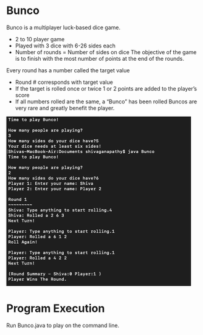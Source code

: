 # Bunco
Bunco is a multiplayer luck-based dice game. 
- 2 to 10 player game 
- Played with 3 dice with 6-26 sides each
- Number of rounds = Number of sides on dice
The objective of the game is to finish with the most number of points at the end of the rounds. 

Every round has a number called the target value 
- Round # corresponds with target value
- If the target is rolled once or twice 1 or 2 points are added to the player’s score
- If all numbers rolled are the same, a “Bunco” has been rolled
Buncos are very rare and greatly benefit the player.

![](BuncoDemo.png)

# Program Execution
Run Bunco.java to play on the command line.

